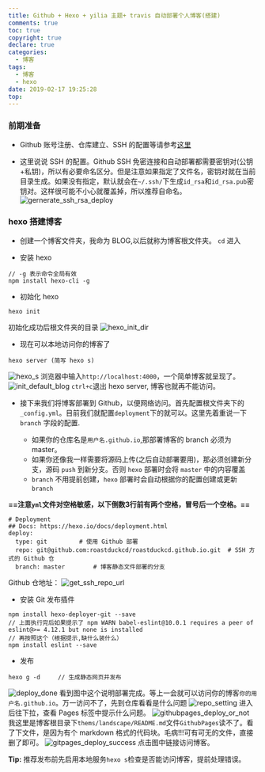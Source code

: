 ```yaml
---
title: Github + Hexo + yilia 主题+ travis 自动部署个人博客(搭建)
comments: true
toc: true
copyright: true
declare: true
categories:
  - 博客
tags:
  - 博客
  - hexo
date: 2019-02-17 19:25:28
top:
---
```


### 前期准备
* Github 账号注册、仓库建立、SSH 的配置等请参考[这里](https://www.jianshu.com/p/f4cc5866946b)

* 这里说说 SSH 的配置。Github SSH 免密连接和自动部署都需要密钥对(公钥+私钥)，所以有必要命名区分。<!--more-->但是注意如果指定了文件名，密钥对就在当前目录生成。如果没有指定，默认就会在`~/.ssh/`下生成`id_rsa`和`id_rsa.pub`密钥对。这样很可能不小心就覆盖掉，所以推荐自命名。
![gernerate_ssh_rsa_deploy](https://i.loli.net/2019/02/17/5c69431846790.jpg)

### hexo 搭建博客
* 创建一个博客文件夹，我命为 BLOG,以后就称为博客根文件夹。 `cd` 进入

* 安装 hexo

```
// -g 表示命令全局有效
npm install hexo-cli -g
```

* 初始化 hexo

```
hexo init
```
初始化成功后根文件夹的目录
![hexo_init_dir](https://i.loli.net/2019/02/17/5c6943183f9dc.jpg)
* 现在可以本地访问你的博客了

```
hexo server (简写 hexo s)
```
![hexo_s](https://i.loli.net/2019/02/17/5c694317e5c24.jpg)
浏览器中输入`http://localhost:4000`，一个简单博客就呈现了。
![init_default_blog](https://i.loli.net/2019/02/17/5c69431850eba.jpg)
`ctrl+c`退出 hexo server, 博客也就再不能访问。
* 接下来我们将博客部署到 Github，以便网络访问。首先配置根文件夹下的 `_config.yml`。目前我们就配置`deployment`下的就可以。这里先着重说一下 `branch` 字段的配置. 

    * 如果你的仓库名是`用户名.github.io`,那部署博客的 branch 必须为 master。
    * 如果你还像我一样需要将源码上传(之后自动部署要用)，那必须创建新分支，源码 `push` 到新分支。否则 `hexo` 部署时会将 `master` 中的内容覆盖
    * `branch` 不用提前创建，`hexo` 部署时会自动根据你的配置创建或更新 `branch`

**==注意`yml`文件对空格敏感，以下倒数3行前有两个空格，冒号后一个空格。==**

```
# Deployment
## Docs: https://hexo.io/docs/deployment.html
deploy:
  type: git			# 使用 Github 部署
  repo: git@github.com:roastduckcd/roastduckcd.github.io.git  # SSH 方式的 Github 仓
  branch: master		# 博客静态文件部署的分支
```
Github 仓地址：
![get_ssh_repo_url](https://i.loli.net/2019/02/17/5c69431840b89.jpg)


* 安装 Git 发布插件

```
npm install hexo-deployer-git --save
// 上面执行完后如果提示了 npm WARN babel-eslint@10.0.1 requires a peer of eslint@>= 4.12.1 but none is installed
// 再按照这个（根据提示,缺什么装什么）
npm install eslint --save
```
* 发布

```
hexo g -d     // 生成静态网页并发布
```
![deploy_done](https://i.loli.net/2019/02/17/5c69431823157.jpg)
看到图中这个说明部署完成。等上一会就可以访问你的博客`你的用户名.github.io`。万一访问不了，先到仓库看看是什么问题
![repo_setting](https://i.loli.net/2019/02/17/5c694318248d4.jpg)
进入后往下拉，查看 Pages 标签中提示什么问题。
![githubpages_deploy_or_not](https://i.loli.net/2019/02/17/5c6943180d285.jpg)
我这里是博客根目录下`thems/landscape/README.md`文件`GithubPages`读不了。看了下文件，是因为有个 markdown 格式的代码块。毛病!!!可有可无的文件，直接删了即可。
![gitpages_deploy_success](https://i.loli.net/2019/02/17/5c694317e4169.jpg)
点击图中链接访问博客。

**Tip:** 推荐发布前先启用本地服务`hexo s`检查是否能访问博客，提前处理错误。

